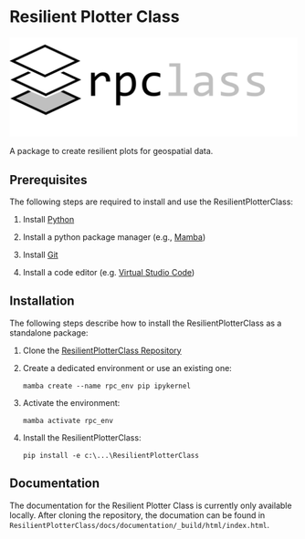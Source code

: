 # Resilient Plotter Class
![Resilient Plotter Class Logo](./docs/documentation/_logo/Resilient_Plotter_Class_Logo.png)

A package to create resilient plots for geospatial data.

## Prerequisites
The following steps are required to install and use the ResilientPlotterClass:

1. Install [Python](https://www.python.org/downloads)

2. Install a python package manager (e.g., [Mamba](https://github.com/conda-forge/miniforge#mambaforge))

3. Install [Git](https://git-scm.com/downloads)

5. Install a code editor (e.g. [Virtual Studio Code](https://code.visualstudio.com/Download))

## Installation
The following steps describe how to install the ResilientPlotterClass as a standalone package:

1. Clone the [ResilientPlotterClass Repository](https://github.com/Deltares-research/ResilientPlotterClass)

2. Create a dedicated environment or use an existing one:
    ```
    mamba create --name rpc_env pip ipykernel
    ```

3. Activate the environment:
    ```
    mamba activate rpc_env
    ```

4. Install the ResilientPlotterClass:
    ```
    pip install -e c:\...\ResilientPlotterClass
    ```

## Documentation
The documentation for the Resilient Plotter Class is currently only available locally. After cloning the repository, the documation can be found in `ResilientPlotterClass/docs/documentation/_build/html/index.html`.